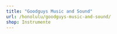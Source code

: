 ```yaml
---
title: "Goodguys Music and Sound"
url: /honolulu/goodguys-music-and-sound/
shop: Instrumente
---
```


